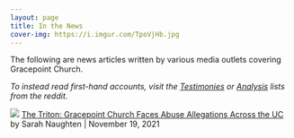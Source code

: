 ```yaml
---
layout: page
title: In the News
cover-img: https://i.imgur.com/TpoVjHb.jpg
---
```


The following are news articles written by various media outlets covering Gracepoint Church. 

*To instead read first-hand accounts, visit the [Testimonies](https://www.reddit.com/r/GracepointChurch/wiki/testimonies/) or [Analysis](https://www.reddit.com/r/GracepointChurch/wiki/analysis/) lists from the reddit.*

![](https://i.imgur.com/iAEOpPi.png)
[The Triton: Gracepoint Church Faces Abuse Allegations Across the UC](https://www.reddit.com/r/GracepointChurch/comments/qxv8yq/gracepoint_church_faces_abuse_allegations_across/)
by Sarah Naughten | November 19, 2021